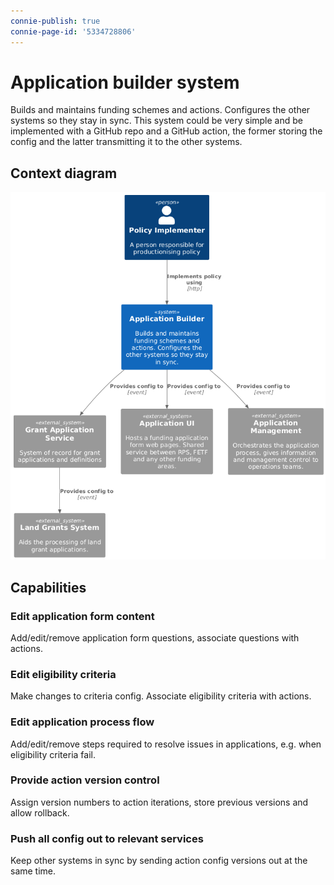 ```yaml
---
connie-publish: true
connie-page-id: '5334728806'
---
```


# Application builder system

Builds and maintains funding schemes and actions. Configures the other systems so they stay in sync. This system could be very simple and be implemented with a GitHub repo and a GitHub action, the former storing the config and the latter transmitting it to the other systems. 

## Context diagram

![Application Builder Context](application-builder-context.png)

## Capabilities

### Edit application form content

Add/edit/remove application form questions, associate questions with actions.

### Edit eligibility criteria

Make changes to criteria config. Associate eligibility criteria with actions.

### Edit application process flow

Add/edit/remove steps required to resolve issues in applications, e.g. when eligibility criteria fail.

### Provide action version control

Assign version numbers to action iterations, store previous versions and allow rollback.

### Push all config out to relevant services

Keep other systems in sync by sending action config versions out at the same time.
